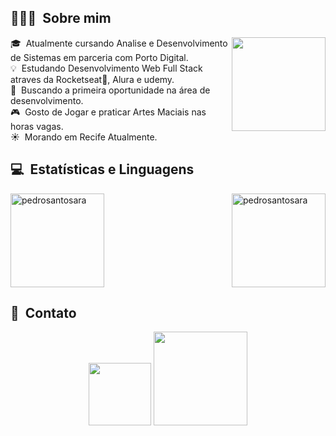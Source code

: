 ## 👨🏻‍💻 &nbsp;Sobre mim
                    
<img src="https://user-images.githubusercontent.com/59851589/178666023-5fb1bb5b-735d-4bbc-88bf-5584dcac7972.gif" align="right" height="150" width="150"></a>
                    
🎓 &nbsp;Atualmente cursando Analise e Desenvolvimento de Sistemas em parceria com Porto Digital.\
💡 &nbsp;Estudando Desenvolvimento Web Full Stack atraves da Rocketseat🚀, Alura e udemy.\
🌱 &nbsp;Buscando a primeira oportunidade na área de desenvolvimento.\
🎮 &nbsp;Gosto de Jogar e praticar Artes Maciais nas horas vagas.\
☀️ &nbsp;Morando em Recife Atualmente.

## 💻 &nbsp;Estatísticas e Linguagens

<div>
<img height="150em" style="padding-right=30px" src="https://github-readme-stats.vercel.app/api/top-langs?username=pedrosantosara&show_icons=true&theme=dark&locale=en&layout=compact" alt="pedrosantosara" />
<img height="150em" align="right" src="https://github-readme-streak-stats.herokuapp.com/?user=pedrosantosara&theme=dark" alt="pedrosantosara" />
</div>

## 📱 &nbsp;Contato

<div align="center">
<a href="https://www.linkedin.com/in/pedrohensantos/"><img width="100" src="https://img.shields.io/badge/-Pedro-blue?style=flat-square&logo=Linkedin&logoColor=white"></a>
<a href="https://github.com/login?return_to=https%3A%2F%2Fgithub.com%2Fpedrosantosara"><img width="150"src="https://img.shields.io/github/followers/pedrosantosara?label=Follow&style=social&link=https://github.com/pedrosantosara"></a>
</div>
